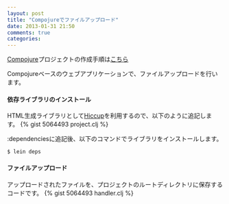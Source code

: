 ```yaml
---
layout: post
title: "Compojureでファイルアップロード"
date: 2013-01-31 21:50
comments: true
categories: 
---
```

[Compojure](https://github.com/weavejester/compojure)プロジェクトの作成手順は[こちら](/blog/2013/01/23/create-compojure-project/)

Compojureベースのウェブアプリケーションで、ファイルアップロードを行います。

#### 依存ライブラリのインストール
HTML生成ライブラリとして[Hiccup](https://github.com/weavejester/hiccup)を利用するので、以下のように追記します。
{% gist 5064493 project.clj %}

:dependenciesに追記後、以下のコマンドでライブラリをインストールします。
```
$ lein deps
```

#### ファイルアップロード
アップロードされたファイルを、プロジェクトのルートディレクトリに保存するコードです。
{% gist 5064493 handler.clj %}